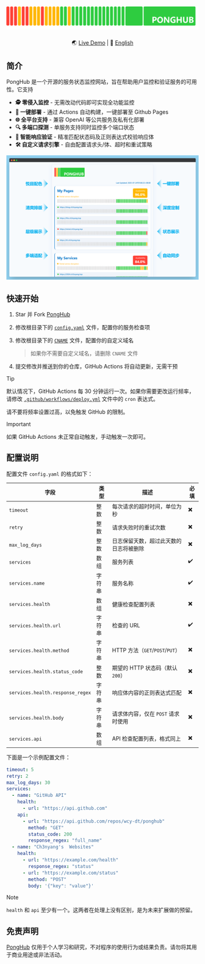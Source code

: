 # [![PongHub](static/band.png)](https://health.ch3nyang.top)

<div align="center">

🌏 [Live Demo](https://health.ch3nyang.top) | 📖 [English](README.md)

</div>

## 简介

PongHub 是一个开源的服务状态监控网站，旨在帮助用户监控和验证服务的可用性。它支持

- **🕵️ 零侵入监控** - 无需改动代码即可实现全功能监控
- **🚀 一键部署** - 通过 Actions 自动构建，一键部署至 Github Pages
- **🌐 全平台支持** - 兼容 OpenAI 等公共服务及私有化部署
- **🔍 多端口探测** - 单服务支持同时监控多个端口状态
- **🤖 智能响应验证** - 精准匹配状态码及正则表达式校验响应体
- **🛠️ 自定义请求引擎** - 自由配置请求头/体、超时和重试策略

![浏览器截图](static/browser_CN.png)

## 快速开始

1. Star 并 Fork [PongHub](https://github.com/WCY-dt/ponghub)

2. 修改根目录下的 [`config.yaml`](config.yaml) 文件，配置你的服务检查项

3. 修改根目录下的 [`CNAME`](CNAME) 文件，配置你的自定义域名

   > 如果你不需要自定义域名，请删除 `CNAME` 文件

4. 提交修改并推送到你的仓库，GitHub Actions 将自动更新，无需干预

> [!TIP]
> 默认情况下，GitHub Actions 每 30 分钟运行一次。如果你需要更改运行频率，请修改 [`.github/workflows/deploy.yml`](.github/workflows/deploy.yml) 文件中的 `cron` 表达式。
> 
> 请不要将频率设置过高，以免触发 GitHub 的限制。

> [!IMPORTANT]
> 如果 GitHub Actions 未正常自动触发，手动触发一次即可。

## 配置说明

配置文件 `config.yaml` 的格式如下：

| 字段                               | 类型  | 描述                          | 必填 |
|----------------------------------|-----|-----------------------------|----|
| `timeout`                        | 整数  | 每次请求的超时时间，单位为秒              | ✖️ |
| `retry`                          | 整数  | 请求失败时的重试次数                  | ✖️ |
| `max_log_days`                   | 整数  | 日志保留天数，超过此天数的日志将被删除         | ✖️ |
| `services`                       | 数组  | 服务列表                        | ✔️ |
| `services.name`                  | 字符串 | 服务名称                        | ✔️ |
| `services.health`                | 数组  | 健康检查配置列表                    | ✖️ |
| `services.health.url`            | 字符串 | 检查的 URL                     | ✔️ |
| `services.health.method`         | 字符串 | HTTP 方法（`GET`/`POST`/`PUT`） | ✖️ |
| `services.health.status_code`    | 整数  | 期望的 HTTP 状态码（默认 `200`）      | ✖️ |
| `services.health.response_regex` | 字符串 | 响应体内容的正则表达式匹配               | ✖️ |
| `services.health.body`           | 字符串 | 请求体内容，仅在 `POST` 请求时使用       | ✖️ |
| `services.api`                   | 数组  | API 检查配置列表，格式同上             | ✖️ |

下面是一个示例配置文件：

```yaml
timeout: 5
retry: 2
max_log_days: 30
services:
  - name: "GitHub API"
    health:
      - url: "https://api.github.com"
    api:
      - url: "https://api.github.com/repos/wcy-dt/ponghub"
        method: "GET"
        status_code: 200
        response_regex: "full_name"
  - name: "Ch3nyang's  Websites"
    health:
      - url: "https://example.com/health"
        response_regex: "status"
      - url: "https://example.com/status"
        method: "POST"
        body: '{"key": "value"}'
```

> [!NOTE]
> `health` 和 `api` 至少有一个。这两者在处理上没有区别，是为未来扩展做的预留。

## 免责声明

[PongHub](https://github.com/WCY-dt/ponghub) 仅用于个人学习和研究，不对程序的使用行为或结果负责。请勿将其用于商业用途或非法活动。
